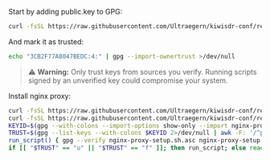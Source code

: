 Start by adding public.key to GPG:
```bash
curl -fsSL https://raw.githubusercontent.com/Ultraegern/kiwisdr-conf/refs/heads/main/public.key | gpg --import
```
And mark it as trusted:
```bash
echo "3CB2F77A8047BEDC:4:" | gpg --import-ownertrust >/dev/null
```
> ⚠️ **Warning:** Only trust keys from sources you verify. Running scripts signed by an unverified key could compromise your system.

Install nginx proxy:
```bash
curl -fsSL https://raw.githubusercontent.com/Ultraegern/kiwisdr-conf/refs/heads/main/nginx-proxy-setup.sh.asc -o nginx-proxy-setup.sh.asc && \
curl -fsSL https://raw.githubusercontent.com/Ultraegern/kiwisdr-conf/refs/heads/main/nginx-proxy-setup.sh -o nginx-proxy-setup.sh && \
KEYID=$(gpg --with-colons --import-options show-only --import nginx-proxy-setup.sh.asc 2>/dev/null | awk -F: '/^pub:/ {print $5}') && \
TRUST=$(gpg --list-keys --with-colons $KEYID 2>/dev/null | awk -F: '/^pub:/ {print $2}') && \
run_script() { gpg --verify nginx-proxy-setup.sh.asc nginx-proxy-setup.sh >/dev/null 2>&1 && echo "✅ GPG verification passed. Running script..." && bash nginx-proxy-setup.sh || { echo "❌ GPG verification failed! Aborting."; exit 1; }; } && \
if [[ "$TRUST" == "u" || "$TRUST" == "f" ]]; then run_script; else read -p "⚠️ Key not fully trusted. Run script anyway? [y/N] " yn; [[ "$yn" =~ ^[Yy]$ ]] && run_script || { echo "Aborted."; exit 1; }; fi
```
